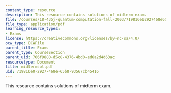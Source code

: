 ```yaml
---
content_type: resource
description: This resource contains solutions of midterm exam.
file: /courses/18-435j-quantum-computation-fall-2003/719816e02927468e65b893567cb45416_midtermsol.pdf
file_type: application/pdf
learning_resource_types:
- Exams
license: https://creativecommons.org/licenses/by-nc-sa/4.0/
ocw_type: OCWFile
parent_title: Exams
parent_type: CourseSection
parent_uid: 766f9880-d5c8-4376-4bd0-ed6a2d4d63ac
resourcetype: Document
title: midtermsol.pdf
uid: 719816e0-2927-468e-65b8-93567cb45416
---
```

This resource contains solutions of midterm exam.